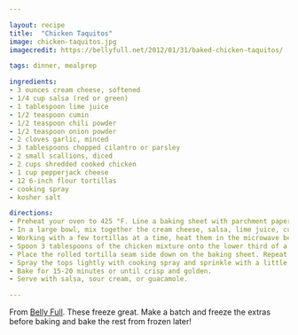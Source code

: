 ```yaml
---

layout: recipe
title:  "Chicken Taquitos"
image: chicken-taquitos.jpg
imagecredit: https://bellyfull.net/2012/01/31/baked-chicken-taquitos/

tags: dinner, mealprep

ingredients:
- 3 ounces cream cheese, softened
- 1/4 cup salsa (red or green)
- 1 tablespoon lime juice
- 1/2 teaspoon cumin
- 1/2 teaspoon chili powder
- 1/2 teaspoon onion powder
- 2 cloves garlic, minced
- 3 tablespoons chopped cilantro or parsley
- 2 small scallions, diced
- 2 cups shredded cooked chicken
- 1 cup pepperjack cheese
- 12 6-inch flour tortillas
- cooking spray
- kosher salt

directions:
- Preheat your oven to 425 °F. Line a baking sheet with parchment paper.
- In a large bowl, mix together the cream cheese, salsa, lime juice, cumin, chili powder, onion powder, garlic, cilantro, and scallions until well combine and creamy. Add in the cooked chicken and cheese; stir to thoroughly combine.
- Working with a few tortillas at a time, heat them in the microwave between two paper towels until they are soft enough to roll (about 10 seconds).
- Spoon 3 tablespoons of the chicken mixture onto the lower third of a tortilla. Roll the tortilla tightly.
- Place the rolled tortilla seam side down on the baking sheet. Repeat with remaining tortillas until the mixture is gone, making sure the taquitos are not touching each other.
- Spray the tops lightly with cooking spray and sprinkle with a little kosher salt (don’t skip the salt!)
- Bake for 15-20 minutes or until crisp and golden.
- Serve with salsa, sour cream, or guacamole.

---
```


From [Belly Full](https://bellyfull.net/2012/01/31/baked-chicken-taquitos/). These freeze great. Make a batch and freeze the extras before baking and bake the rest from frozen later!

